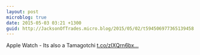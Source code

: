 ```yaml
---
layout: post
microblog: true
date: 2015-05-03 03:21 +1300
guid: http://JacksonOfTrades.micro.blog/2015/05/02/t594506977365139458.html
---
```

Apple Watch - Its also a Tamagotchi [t.co/zIXQrn6bx...](http://t.co/zIXQrn6bxt)
